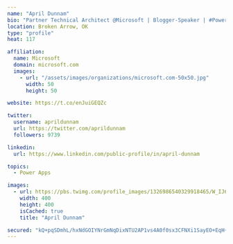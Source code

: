 ```yaml
---
name: "April Dunnam"
bio: "Partner Technical Architect @Microsoft | Blogger-Speaker | #PowerApps, #PowerAutomate, #Office365, #SharePoint | #WIT | #Karaoke Queen"
location: Broken Arrow, OK
type: "profile"
heat: 117

affiliation:
  name: Microsoft
  domain: microsoft.com
  images:
    - url: "/assets/images/organizations/microsoft.com-50x50.jpg"
      width: 50
      height: 50

website: https://t.co/enJuiGEQZc

twitter:
  username: aprildunnam
  url: https://twitter.com/aprildunnam
  followers: 9739

linkedin:
  url: https://www.linkedin.com/public-profile/in/april-dunnam

topics:
  - Power Apps

images:
  - url: https://pbs.twimg.com/profile_images/1326986540329918465/W_IJ6Ih2_400x400.jpg
    width: 400
    height: 400
    isCached: true
    title: "April Dunnam"

secured: "kQ+pqSDmhL/hxNdGOIYNrGmNqDixNTU2AP1vs4A0f0sx3CFNXi1SayEO+EqH+C854Zsc94WjMH0DeV9G2bcaae7epD68JL3d6pc9qCoqX2RKFweo9+ZKKxeX4I0Vq9/AVcwoEoP3EsMhP0d8y+n33CgMiWDLRY0el5MwXPRz+Mp30Do+r0TrJDo5LLCJ8zbDeJ4rp8RO4t7EqcMrNir8nV9zcifzPxc3aJnzT7T+P27szDIJZg+nsFP5EU4pRLPNZs0DAQQH1z/8L61FTAULwW5jhHKqFbDfo5VQKZst+QuJBs0mBcuOWb3+ujlNk5FtGmN3QUPbYCVAyYZQayoYN83iKzCNySmvEfao7BQmgdbs6UUOf5AOvPzM7RX1fFPwuOg01RdMnr2gdNnWIZWDUtZXs5Cw9Ab24xFpOhi73go=;2EZRg3NtKL5HWavysYM28Q=="
---
```


